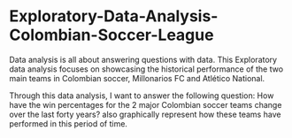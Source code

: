 # Exploratory-Data-Analysis-Colombian-Soccer-League

Data analysis is all about answering questions with data. This Exploratory data analysis focuses on showcasing the historical performance of the two main teams in Colombian soccer, Millonarios FC and Atlético National.

Through this data analysis, I want to answer the following question: How have the win percentages for the 2 major Colombian soccer teams change over the last forty years? also graphically represent how these teams have performed in this period of time.

